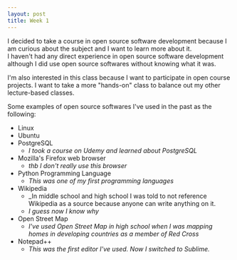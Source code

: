 ```yaml
---
layout: post
title: Week 1
---
```



I decided to take a course in open source software development because I am curious about the subject and I want to learn more about it.  
I haven't had any direct experience in open source software development although I did use open source softwares without knowing what it was.

I'm also interested in this class because I want to participate in open course projects.  I want to take a more "hands-on" class to balance out my other lecture-based classes. 

Some examples of open source softwares I've used in the past as the following:
* Linux
* Ubuntu
* PostgreSQL
  * _I took a course on Udemy and learned about PostgreSQL_
* Mozilla's Firefox web browser
  * _thb I don't really use this browser_
* Python Programming Language
  * _This was one of my first programming languages_
* Wikipedia
  * _In middle school and high school I was told to not reference Wikipedia as a source because anyone can write anything on it.  
  * _I guess now I know why_
* Open Street Map 
  * _I've used Open Street Map in high school when I was mapping homes in developing countries as a member of Red Cross_
* Notepad++
  * _This was the first editor I've used. Now I switched to Sublime._


